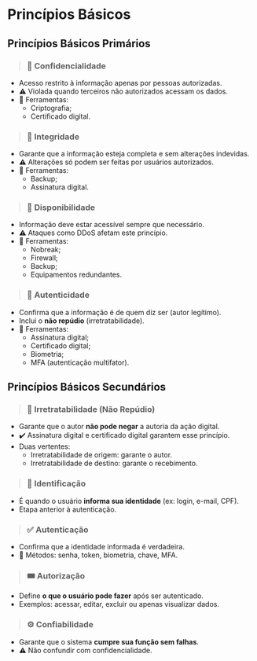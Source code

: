# Princípios Básicos

## Princípios Básicos Primários

> ### 🔐 Confidencialidade
- Acesso restrito à informação apenas por pessoas autorizadas.
- ⚠️ Violada quando terceiros não autorizados acessam os dados.
- 📌 Ferramentas:
  - Criptografia;
  - Certificado digital.

> ### 🧬 Integridade
- Garante que a informação esteja completa e sem alterações indevidas.
- ⚠️ Alterações só podem ser feitas por usuários autorizados.
- 📌 Ferramentas:
  - Backup;
  - Assinatura digital.

> ### 📶 Disponibilidade
- Informação deve estar acessível sempre que necessário.
- ⚠️ Ataques como DDoS afetam este princípio.
- 📌 Ferramentas:
  - Nobreak;
  - Firewall;
  - Backup;
  - Equipamentos redundantes.

> ### 🧾 Autenticidade
- Confirma que a informação é de quem diz ser (autor legítimo).
- Inclui o **não repúdio** (irretratabilidade).
- 📌 Ferramentas:
  - Assinatura digital;
  - Certificado digital;
  - Biometria;
  - MFA (autenticação multifator).

## Princípios Básicos Secundários

> ### 🛑 Irretratabilidade (Não Repúdio)
- Garante que o autor **não pode negar** a autoria da ação digital.
- ✔️ Assinatura digital e certificado digital garantem esse princípio.
- Duas vertentes:
  - Irretratabilidade de origem: garante o autor.
  - Irretratabilidade de destino: garante o recebimento.

> ### 🙋 Identificação
- É quando o usuário **informa sua identidade** (ex: login, e-mail, CPF).
- Etapa anterior à autenticação.

> ### ✅ Autenticação
- Confirma que a identidade informada é verdadeira.
- 📌 Métodos: senha, token, biometria, chave, MFA.

> ### 🎟️ Autorização
- Define **o que o usuário pode fazer** após ser autenticado.
- Exemplos: acessar, editar, excluir ou apenas visualizar dados.

> ### ⚙️ Confiabilidade
- Garante que o sistema **cumpre sua função sem falhas**.
- ⚠️ Não confundir com confidencialidade.